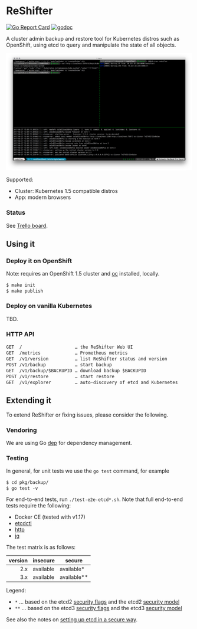 # ReShifter

[![Go Report Card](https://goreportcard.com/badge/github.com/mhausenblas/reshifter)](https://goreportcard.com/report/github.com/mhausenblas/reshifter)
[![godoc](https://godoc.org/github.com/mhausenblas/reshifter?status.svg)](https://godoc.org/github.com/mhausenblas/reshifter)

A cluster admin backup and restore tool for Kubernetes distros such as OpenShift, using etcd to query and manipulate the state of all objects.

[![Screen cast: Introducing ReShifter](images/reshifter-cli.png)](https://www.useloom.com/share/e590aedeb95b441fb23ab4f9e9e80c32 "Introducing ReShifter")  

Supported:

- Cluster: Kubernetes 1.5 compatible distros
- App: modern browsers

### Status

See [Trello board](https://trello.com/b/iOrEdJQ3/reshifter).

## Using it

### Deploy it on OpenShift

Note: requires an OpenShift 1.5 cluster and [oc](https://github.com/openshift/origin/releases/tag/v1.5.1) installed, locally.

```
$ make init
$ make publish
```

### Deploy on vanilla Kubernetes

TBD.

### HTTP API

```
GET  /                    … the ReShifter Web UI
GET  /metrics             … Prometheus metrics
GET  /v1/version          … list ReShifter status and version
POST /v1/backup           … start backup
GET  /v1/backup/$BACKUPID … download backup $BACKUPID
POST /v1/restore          … start restore
GET  /v1/explorer         … auto-discovery of etcd and Kubernetes
```

## Extending it

To extend ReShifter or fixing issues, please consider the following.

### Vendoring

We are using Go [dep](https://github.com/golang/dep) for dependency management.

### Testing

In general, for unit tests we use the `go test` command, for example

```
$ cd pkg/backup/
$ go test -v
```

For end-to-end tests, run `./test-e2e-etcd*.sh`. Note that full end-to-end tests require the following:

- Docker CE (tested with v1.17)
- [etcdctl](https://github.com/coreos/etcd/tree/master/etcdctl)
- [http](https://httpie.org)
- [jq](https://stedolan.github.io/jq/)

The test matrix is as follows:

|version   | insecure  | secure       |
| --------:| --------- | ------------ |
| 2.x      | available | available*   |
| 3.x      | available | available**  |

Legend:

- `*` … based on the etcd2 [security flags](https://coreos.com/etcd/docs/latest/v2/configuration.html#security-flags) and the etcd2 [security model](https://coreos.com/etcd/docs/latest/v2/security.html)
- `**` … based on the etcd3 [security flags](https://coreos.com/etcd/docs/latest/op-guide/configuration.html#security-flags) and the etcd3 [security model](https://coreos.com/etcd/docs/latest/op-guide/security.html)

See also the notes on [setting up etcd in a secure way](testbed/certs/README.md).
